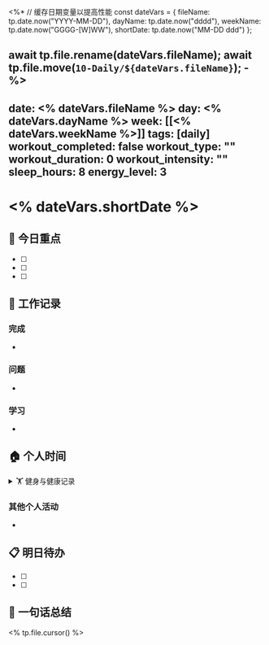 <%*
// 缓存日期变量以提高性能
const dateVars = {
    fileName: tp.date.now("YYYY-MM-DD"),
    dayName: tp.date.now("dddd"),
    weekName: tp.date.now("GGGG-[W]WW"),
    shortDate: tp.date.now("MM-DD ddd")
};

await tp.file.rename(dateVars.fileName);
await tp.file.move(`10-Daily/${dateVars.fileName}`);
-%>
---
date: <% dateVars.fileName %>
day: <% dateVars.dayName %>
week: [[<% dateVars.weekName %>]]
tags: [daily]
workout_completed: false
workout_type: ""
workout_duration: 0
workout_intensity: ""
sleep_hours: 8
energy_level: 3
---

# <% dateVars.shortDate %>

## 🎯 今日重点
- [ ] 
- [ ] 
- [ ] 

## 💼 工作记录
<!-- area:work -->
### 完成
- 

### 问题
- 

### 学习
- 

## 🏠 个人时间
<!-- area:personal -->

<details>
<summary>🏋️ 健身与健康记录</summary>

### 今日运动
<!-- area:health -->
- [ ] **类型**：□跑步 □力量训练 □瑜伽 □游泳 □骑行 □其他：___
- **时长**：___分钟 | **强度**：□轻松 □中等 □高强度
- **地点**：□家里 □健身房 □户外 □其他：___

### 身体状态
- **精力水平**：😴😐😊😁🔥 (选择一个，1-5分)
- **睡眠质量**：___小时 | 质量评分：___/10
- **整体感受**：

### 健身目标进展
- [ ] 完成今日运动计划
- **本周运动**：第___次 / 目标___次
- **备注**：

</details>

### 其他个人活动
- 

## 📋 明日待办
- [ ] 
- [ ] 

## 💭 一句话总结


<% tp.file.cursor() %>